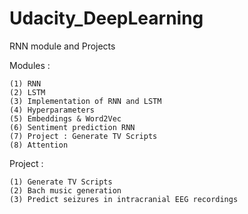# Udacity_DeepLearning

RNN module and Projects

Modules :

	(1) RNN
	(2) LSTM
	(3) Implementation of RNN and LSTM
	(4) Hyperparameters
	(5) Embeddings & Word2Vec
	(6) Sentiment prediction RNN
	(7) Project : Generate TV Scripts
	(8) Attention

 
Project :

	(1) Generate TV Scripts
	(2) Bach music generation
	(3) Predict seizures in intracranial EEG recordings
